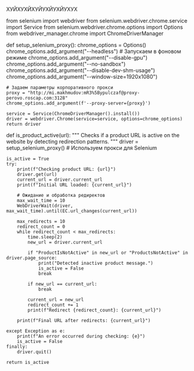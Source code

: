 ХУЙХУХЙХУЙУХЙУХЙУХУХ

from selenium import webdriver
from selenium.webdriver.chrome.service import Service
from selenium.webdriver.chrome.options import Options
from webdriver_manager.chrome import ChromeDriverManager

def setup_selenium_proxy():
    chrome_options = Options()
    chrome_options.add_argument("--headless")  # Запускаем в фоновом режиме
    chrome_options.add_argument("--disable-gpu")
    chrome_options.add_argument("--no-sandbox")
    chrome_options.add_argument("--disable-dev-shm-usage")
    chrome_options.add_argument("--window-size=1920x1080")

    # Задаем параметры корпоративного прокси
    proxy = "http://mi.makhmudov:mR3%5Bypulczaf@proxy-perovo.roscap.com:3128"
    chrome_options.add_argument(f'--proxy-server={proxy}')

    service = Service(ChromeDriverManager().install())
    driver = webdriver.Chrome(service=service, options=chrome_options)
    return driver


def is_product_active(url):
    """
    Checks if a product URL is active on the website by detecting redirection patterns.
    """
    driver = setup_selenium_proxy()  # Используем прокси для Selenium

    is_active = True
    try:
        print(f"Checking product URL: {url}")
        driver.get(url)
        current_url = driver.current_url
        print(f"Initial URL loaded: {current_url}")

        # Ожидание и обработка редиректов
        max_wait_time = 10
        WebDriverWait(driver, max_wait_time).until(EC.url_changes(current_url))

        max_redirects = 10
        redirect_count = 0
        while redirect_count < max_redirects:
            time.sleep(2)
            new_url = driver.current_url

            if "ProductIsNotActive" in new_url or "ProductsNotActive" in driver.page_source:
                print("Detected inactive product message.")
                is_active = False
                break

            if new_url == current_url:
                break

            current_url = new_url
            redirect_count += 1
            print(f"Redirect {redirect_count}: {current_url}")

        print(f"Final URL after redirects: {current_url}")

    except Exception as e:
        print(f"An error occurred during checking: {e}")
        is_active = False
    finally:
        driver.quit()

    return is_active
